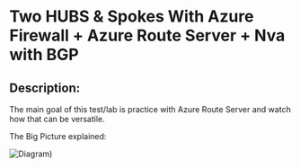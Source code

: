
# Two HUBS & Spokes With Azure Firewall + Azure Route Server + Nva with BGP
## Description:

The main goal of this test/lab is practice with Azure Route Server and watch how that can be versatile. 

The Big Picture explained: 

![Diagram](github-Multihub-and-SingleSpokes.png))














